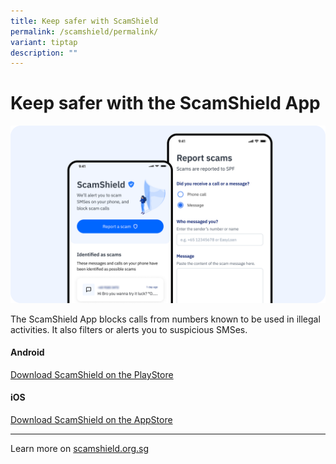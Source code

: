 ```yaml
---
title: Keep safer with ScamShield
permalink: /scamshield/permalink/
variant: tiptap
description: ""
---
```

<h1>Keep safer with the ScamShield App</h1><div class="isomer-image-wrapper"><img alt="" src="/images/ScamShield_App.png"></div><p>The ScamShield App blocks calls from numbers known to be used in illegal activities. It also filters or alerts you to suspicious SMSes.</p><h4>Android</h4><p><a href="https://play.google.com/store/apps/details?id=sg.gov.scamshield&amp;hl=en&amp;gl=US" rel="noopener noreferrer nofollow" target="_blank">Download ScamShield on the PlayStore</a></p><h4>iOS</h4><p><a href="https://apps.apple.com/sg/app/scamshield/id1497144087" rel="noopener noreferrer nofollow" target="_blank">Download ScamShield on the AppStore</a></p><hr><p></p><p>Learn more on <a href="scamshield.gov.sg" rel="noopener noreferrer nofollow" target="_blank">scamshield.org.sg</a></p>